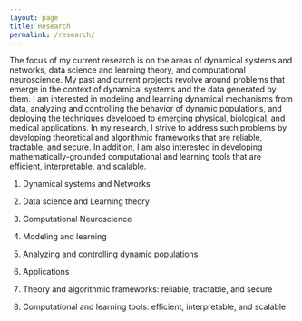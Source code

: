 ```yaml
---
layout: page
title: Research
permalink: /research/
---
```

The focus of my current research is on the areas of dynamical systems and networks, data science and learning theory, and computational neuroscience. My past and current projects revolve around problems that emerge in the context of dynamical systems and the data generated by them. I am interested in modeling and learning dynamical mechanisms from data, analyzing and controlling the behavior of dynamic populations, and deploying the techniques developed to emerging physical, biological, and medical applications. In my research, I strive to address such problems by developing theoretical and algorithmic frameworks that are reliable, tractable, and secure. In addition, I am also interested in developing mathematically-grounded computational and learning tools that are efficient, interpretable, and scalable. <!--Our interests lead to an interdisciplinary research program across boundaries of science and engineering.My past and current research efforts are concerned with problems emerging in the context of networked dynamical systems and the data generated by them. I am particularly interested in tackling commonly encountered and critical tasks, e.g., analysis, learning, and control design, that arise in the context of large-scale dynamical systems and complex networks in emerging applications across engineering, physical, and biological domains. -->

1. Dynamical systems and Networks
2. Data science and Learning theory
3. Computational Neuroscience

1. Modeling and learning
2. Analyzing and controlling dynamic populations
3. Applications

1. Theory and algorithmic frameworks: reliable, tractable, and secure
2. Computational and learning tools: efficient, interpretable, and scalable


